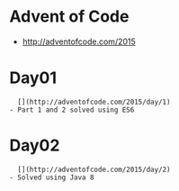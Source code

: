 # Advent of Code

  - http://adventofcode.com/2015
  
  # Day01

      [](http://adventofcode.com/2015/day/1)
    - Part 1 and 2 solved using ES6

  # Day02
      [](http://adventofcode.com/2015/day/2)
    - Solved using Java 8
